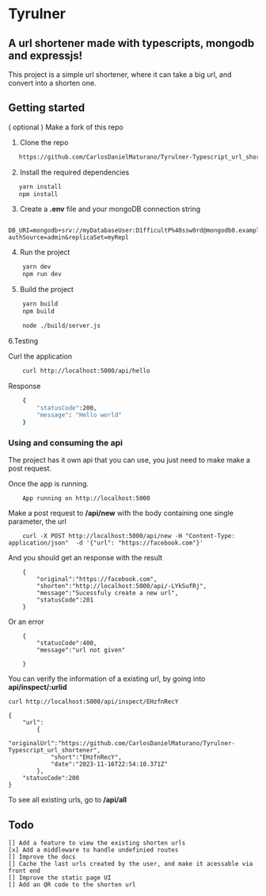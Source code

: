 # Tyrulner

## A url shortener made with typescripts, mongodb and expressjs!

This project is a simple url shortener, where it can take a big url, and convert into a shorten one.

## Getting started

( optional ) Make a fork of this repo

1.  Clone the repo

```bash
   https://github.com/CarlosDanielMaturano/Tyrulner-Typescript_url_shortener
```

2. Install the required dependencies

```bash
   yarn install
   npm install
```

3. Create a <strong>.env</strong> file and your mongoDB connection string

```
    DB_URI=mongodb+srv://myDatabaseUser:D1fficultP%40ssw0rd@mongodb0.example.com/?authSource=admin&replicaSet=myRepl
```

4. Run the project

```bash
    yarn dev
    npm run dev
```

5. Build the project

```bash
    yarn build
    npm build

    node ./build/server.js
```

6.Testing

Curl the application

```bash
    curl http://localhost:5000/api/hello
```

Response

```bash
    {
        "statusCode":200,
        "message": "Hello world"
    }

```

### Using and consuming the api

<p>The project has it own api that you can use, you just need to make make a post request.</p>
<p>Once the app is running.</p>

        App running on http://localhost:5000

<p> Make a post request to <strong>/api/new</strong> with the body containing one single parameter, the url</p>

        curl -X POST http://localhost:5000/api/new -H "Content-Type: application/json"  -d '{"url": "https://facebook.com"}'

<p>And you should get an response with the result

        {
            "original":"https://facebook.com",
            "shorten":"http://localhost:5000/api/-LYkSufRj",
            "message":"Sucessfuly create a new url",
            "statusCode":201
        }

<p>Or an error</p>

        {
            "statusCode":400,
            "message":"url not given"

        }

<p>You can verify the information of a existing url, by going into <strong>api/inspect/:urlid</strong></p>

    curl http://localhost:5000/api/inspect/EHzfnRecY

    {
        "url":
            {
                "originalUrl":"https://github.com/CarlosDanielMaturano/Tyrulner-Typescript_url_shortener",
                "short":"EHzfnRecY",
                "date":"2023-11-16T22:54:10.371Z"
            },
        "statusCode":200
    }

<p>To see all existing urls, go to <strong>/api/all</strong></p>

## Todo

    [] Add a feature to view the existing shorten urls
    [x] Add a middleware to handle undefinied routes
    [] Improve the docs
    [] Cache the last urls created by the user, and make it acessable via front end
    [] Improve the static page UI
    [] Add an QR code to the shorten url
